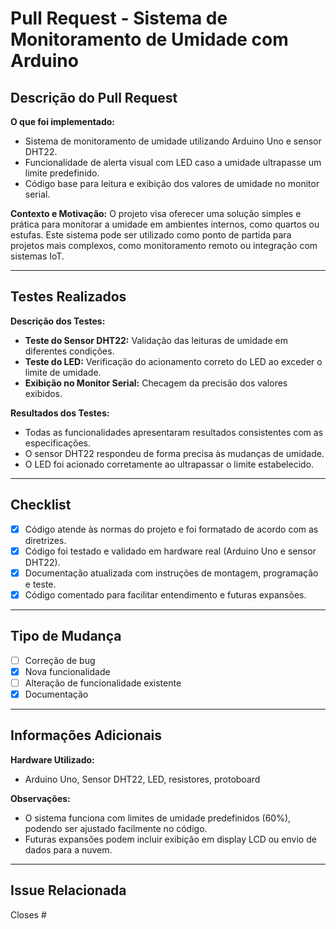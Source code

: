 # Pull Request - Sistema de Monitoramento de Umidade com Arduino

## Descrição do Pull Request

**O que foi implementado:**
- Sistema de monitoramento de umidade utilizando Arduino Uno e sensor DHT22.
- Funcionalidade de alerta visual com LED caso a umidade ultrapasse um limite predefinido.
- Código base para leitura e exibição dos valores de umidade no monitor serial.

**Contexto e Motivação:**
O projeto visa oferecer uma solução simples e prática para monitorar a umidade em ambientes internos, como quartos ou estufas. Este sistema pode ser utilizado como ponto de partida para projetos mais complexos, como monitoramento remoto ou integração com sistemas IoT.

---

## Testes Realizados

**Descrição dos Testes:**
- **Teste do Sensor DHT22:** Validação das leituras de umidade em diferentes condições.
- **Teste do LED:** Verificação do acionamento correto do LED ao exceder o limite de umidade.
- **Exibição no Monitor Serial:** Checagem da precisão dos valores exibidos.

**Resultados dos Testes:**
- Todas as funcionalidades apresentaram resultados consistentes com as especificações.
- O sensor DHT22 respondeu de forma precisa às mudanças de umidade.
- O LED foi acionado corretamente ao ultrapassar o limite estabelecido.

---

## Checklist

- [x] Código atende às normas do projeto e foi formatado de acordo com as diretrizes.
- [x] Código foi testado e validado em hardware real (Arduino Uno e sensor DHT22).
- [x] Documentação atualizada com instruções de montagem, programação e teste.
- [x] Código comentado para facilitar entendimento e futuras expansões.

---

## Tipo de Mudança

- [ ] Correção de bug
- [x] Nova funcionalidade
- [ ] Alteração de funcionalidade existente
- [x] Documentação

---

## Informações Adicionais

**Hardware Utilizado:**
- Arduino Uno, Sensor DHT22, LED, resistores, protoboard

**Observações:**
- O sistema funciona com limites de umidade predefinidos (60%), podendo ser ajustado facilmente no código.
- Futuras expansões podem incluir exibição em display LCD ou envio de dados para a nuvem.

---

## Issue Relacionada

Closes #
